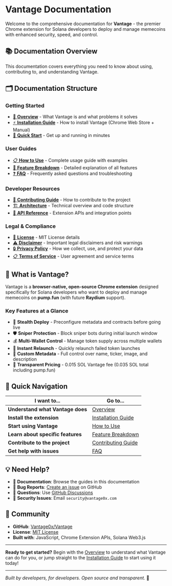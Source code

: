 # Vantage Documentation

Welcome to the comprehensive documentation for **Vantage** - the premier Chrome extension for Solana developers to deploy and manage memecoins with enhanced security, speed, and control.

## 📚 Documentation Overview

This documentation covers everything you need to know about using, contributing to, and understanding Vantage.

## 🗂️ Documentation Structure

### Getting Started
- [📖 **Overview**](overview.md) - What Vantage is and what problems it solves
- [⚡ **Installation Guide**](installation.md) - How to install Vantage (Chrome Web Store + Manual)
- [🚀 **Quick Start**](quick-start.md) - Get up and running in minutes

### User Guides
- [📋 **How to Use**](how-to-use.md) - Complete usage guide with examples
- [🔧 **Feature Breakdown**](features.md) - Detailed explanation of all features
- [❓ **FAQ**](faq.md) - Frequently asked questions and troubleshooting

### Developer Resources
- [🤝 **Contributing Guide**](../CONTRIBUTING.md) - How to contribute to the project
- [🏗️ **Architecture**](architecture.md) - Technical overview and code structure
- [🔌 **API Reference**](api-reference.md) - Extension APIs and integration points

### Legal & Compliance
- [📄 **License**](../LICENSE) - MIT License details
- [⚠️ **Disclaimer**](disclaimer.md) - Important legal disclaimers and risk warnings
- [🔒 **Privacy Policy**](privacy-policy.md) - How we collect, use, and protect your data
- [📋 **Terms of Service**](terms-of-service.md) - User agreement and service terms

## 🎯 What is Vantage?

Vantage is a **browser-native, open-source Chrome extension** designed specifically for Solana developers who want to deploy and manage memecoins on **pump.fun** (with future **Raydium** support).

### Key Features at a Glance

- 🥷 **Stealth Deploy** - Preconfigure metadata and contracts before going live
- 🛡️ **Sniper Protection** - Block sniper bots during initial launch window
- 💰 **Multi-Wallet Control** - Manage token supply across multiple wallets
- 🔄 **Instant Relaunch** - Quickly relaunch failed token launches
- 🎨 **Custom Metadata** - Full control over name, ticker, image, and description
- 💎 **Transparent Pricing** - 0.015 SOL Vantage fee (0.035 SOL total including pump.fun)

## 🚀 Quick Navigation

| I want to... | Go to... |
|--------------|----------|
| **Understand what Vantage does** | [Overview](overview.md) |
| **Install the extension** | [Installation Guide](installation.md) |
| **Start using Vantage** | [How to Use](how-to-use.md) |
| **Learn about specific features** | [Feature Breakdown](features.md) |
| **Contribute to the project** | [Contributing Guide](../CONTRIBUTING.md) |
| **Get help with issues** | [FAQ](faq.md) |

## 💡 Need Help?

- 📖 **Documentation**: Browse the guides in this documentation
- 🐛 **Bug Reports**: [Create an issue](https://github.com/Vantage0x/Vantage/issues/new) on GitHub
- 💬 **Questions**: Use [GitHub Discussions](https://github.com/Vantage0x/Vantage/discussions)
- 🔐 **Security Issues**: Email `security@vantage0x.com`

## 🌟 Community

- **GitHub**: [Vantage0x/Vantage](https://github.com/Vantage0x/Vantage)
- **License**: [MIT License](../LICENSE)
- **Built with**: JavaScript, Chrome Extension APIs, Solana Web3.js

---

**Ready to get started?** Begin with the [Overview](overview.md) to understand what Vantage can do for you, or jump straight to the [Installation Guide](installation.md) to start using it today!

---

*Built by developers, for developers. Open source and transparent.* 🚀 
